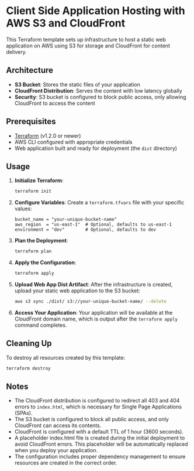 # Client Side Application Hosting with AWS S3 and CloudFront

This Terraform template sets up infrastructure to host a static web application on AWS using S3 for storage and CloudFront for content delivery.

## Architecture

- **S3 Bucket**: Stores the static files of your application
- **CloudFront Distribution**: Serves the content with low latency globally
- **Security**: S3 bucket is configured to block public access, only allowing CloudFront to access the content

## Prerequisites

- [Terraform](https://www.terraform.io/downloads.html) (v1.2.0 or newer)
- AWS CLI configured with appropriate credentials
- Web application built and ready for deployment (the `dist` directory)

## Usage

1. **Initialize Terraform**:
   ```bash
   terraform init
   ```

2. **Configure Variables**:
   Create a `terraform.tfvars` file with your specific values:
   ```
   bucket_name = "your-unique-bucket-name"
   aws_region  = "us-east-1"  # Optional, defaults to us-east-1
   environment = "dev"        # Optional, defaults to dev
   ```

3. **Plan the Deployment**:
   ```bash
   terraform plan
   ```

4. **Apply the Configuration**:
   ```bash
   terraform apply
   ```

5. **Upload Web App Dist Artifact**:
   After the infrastructure is created, upload your static web application to the S3 bucket:
   ```bash
   aws s3 sync ./dist/ s3://your-unique-bucket-name/ --delete
   ```

6. **Access Your Application**:
   Your application will be available at the CloudFront domain name, which is output after the `terraform apply` command completes.

## Cleaning Up

To destroy all resources created by this template:
```bash
terraform destroy
```

## Notes

- The CloudFront distribution is configured to redirect all 403 and 404 errors to `index.html`, which is necessary for Single Page Applications (SPAs).
- The S3 bucket is configured to block all public access, and only CloudFront can access its contents.
- CloudFront is configured with a default TTL of 1 hour (3600 seconds).
- A placeholder index.html file is created during the initial deployment to avoid CloudFront errors. This placeholder will be automatically replaced when you deploy your application.
- The configuration includes proper dependency management to ensure resources are created in the correct order. 